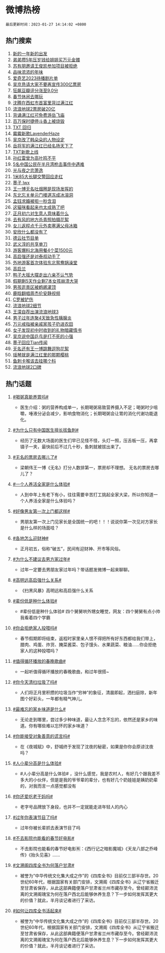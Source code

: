 # 微博热榜

`最后更新时间：2023-01-27 14:14:02 +0800`

## 热门搜索

1. [新的一年新的出发](https://m.weibo.cn/search?containerid=100103type%3D1%26t%3D10%26q%3D%23%E6%96%B0%E7%9A%84%E4%B8%80%E5%B9%B4%E6%96%B0%E7%9A%84%E5%87%BA%E5%8F%91%23&stream_entry_id=51&isnewpage=1&extparam=seat%3D1%26cate%3D10103%26dgr%3D0%26filter_type%3Drealtimehot%26pos%3D0%26c_type%3D51%26display_time%3D1674800040%26pre_seqid%3D1674800040433043859241&luicode=10000011&lfid=106003type%253D25%2526t%253D3%2526disable_hot%253D1%2526filter_type%253Drealtimehot)
1. [弟弟攒5年压岁钱给姐姐买万元金镯](https://m.weibo.cn/search?containerid=100103type%3D1%26t%3D10%26q%3D%23%E5%BC%9F%E5%BC%9F%E6%94%925%E5%B9%B4%E5%8E%8B%E5%B2%81%E9%92%B1%E7%BB%99%E5%A7%90%E5%A7%90%E4%B9%B0%E4%B8%87%E5%85%83%E9%87%91%E9%95%AF%23&stream_entry_id=31&isnewpage=1&extparam=seat%3D1%26realpos%3D1%26band_rank%3D1%26lcate%3D5001%26pos%3D0%26c_type%3D31%26filter_type%3Drealtimehot%26flag%3D1%26q%3D%2523%25E5%25BC%259F%25E5%25BC%259F%25E6%2594%25925%25E5%25B9%25B4%25E5%258E%258B%25E5%25B2%2581%25E9%2592%25B1%25E7%25BB%2599%25E5%25A7%2590%25E5%25A7%2590%25E4%25B9%25B0%25E4%25B8%2587%25E5%2585%2583%25E9%2587%2591%25E9%2595%25AF%2523%26stream_entry_id%3D31%26dgr%3D0%26cate%3D5001%26display_time%3D1674800040%26pre_seqid%3D1674800040433043859241&luicode=10000011&lfid=106003type%253D25%2526t%253D3%2526disable_hot%253D1%2526filter_type%253Drealtimehot)
1. [苏有朋邀请王俊凯参加项目被拒绝](https://m.weibo.cn/search?containerid=100103type%3D1%26t%3D10%26q%3D%23%E8%8B%8F%E6%9C%89%E6%9C%8B%E9%82%80%E8%AF%B7%E7%8E%8B%E4%BF%8A%E5%87%AF%E5%8F%82%E5%8A%A0%E9%A1%B9%E7%9B%AE%E8%A2%AB%E6%8B%92%E7%BB%9D%23&stream_entry_id=31&isnewpage=1&extparam=seat%3D1%26realpos%3D2%26band_rank%3D2%26lcate%3D5001%26pos%3D1%26c_type%3D31%26filter_type%3Drealtimehot%26flag%3D0%26q%3D%2523%25E8%258B%258F%25E6%259C%2589%25E6%259C%258B%25E9%2582%2580%25E8%25AF%25B7%25E7%258E%258B%25E4%25BF%258A%25E5%2587%25AF%25E5%258F%2582%25E5%258A%25A0%25E9%25A1%25B9%25E7%259B%25AE%25E8%25A2%25AB%25E6%258B%2592%25E7%25BB%259D%2523%26stream_entry_id%3D31%26dgr%3D0%26cate%3D5001%26display_time%3D1674800040%26pre_seqid%3D1674800040433043859241&luicode=10000011&lfid=106003type%253D25%2526t%253D3%2526disable_hot%253D1%2526filter_type%253Drealtimehot)
1. [品味浓浓的年味](https://m.weibo.cn/search?containerid=100103type%3D1%26t%3D10%26q%3D%23%E5%93%81%E5%91%B3%E6%B5%93%E6%B5%93%E7%9A%84%E5%B9%B4%E5%91%B3%23&stream_entry_id=31&isnewpage=1&extparam=seat%3D1%26realpos%3D3%26band_rank%3D3%26lcate%3D5001%26pos%3D2%26c_type%3D31%26filter_type%3Drealtimehot%26flag%3D0%26q%3D%2523%25E5%2593%2581%25E5%2591%25B3%25E6%25B5%2593%25E6%25B5%2593%25E7%259A%2584%25E5%25B9%25B4%25E5%2591%25B3%2523%26stream_entry_id%3D31%26dgr%3D0%26cate%3D5001%26display_time%3D1674800040%26pre_seqid%3D1674800040433043859241&luicode=10000011&lfid=106003type%253D25%2526t%253D3%2526disable_hot%253D1%2526filter_type%253Drealtimehot)
1. [爱奇艺2023待播剧片单](https://m.weibo.cn/search?containerid=100103type%3D1%26t%3D10%26q%3D%23%E7%88%B1%E5%A5%87%E8%89%BA2023%E5%BE%85%E6%92%AD%E5%89%A7%E7%89%87%E5%8D%95%23&stream_entry_id=31&isnewpage=1&extparam=seat%3D1%26realpos%3D4%26band_rank%3D4%26lcate%3D5001%26pos%3D3%26c_type%3D31%26filter_type%3Drealtimehot%26flag%3D1%26q%3D%2523%25E7%2588%25B1%25E5%25A5%2587%25E8%2589%25BA2023%25E5%25BE%2585%25E6%2592%25AD%25E5%2589%25A7%25E7%2589%2587%25E5%258D%2595%2523%26stream_entry_id%3D31%26dgr%3D0%26cate%3D5001%26display_time%3D1674800040%26pre_seqid%3D1674800040433043859241&luicode=10000011&lfid=106003type%253D25%2526t%253D3%2526disable_hot%253D1%2526filter_type%253Drealtimehot)
1. [吴京恳请大家不要再宣传300亿票房](https://m.weibo.cn/search?containerid=100103type%3D1%26t%3D10%26q%3D%23%E5%90%B4%E4%BA%AC%E6%81%B3%E8%AF%B7%E5%A4%A7%E5%AE%B6%E4%B8%8D%E8%A6%81%E5%86%8D%E5%AE%A3%E4%BC%A0300%E4%BA%BF%E7%A5%A8%E6%88%BF%23&stream_entry_id=31&isnewpage=1&extparam=seat%3D1%26realpos%3D5%26band_rank%3D5%26lcate%3D5001%26pos%3D4%26c_type%3D31%26filter_type%3Drealtimehot%26flag%3D16%26q%3D%2523%25E5%2590%25B4%25E4%25BA%25AC%25E6%2581%25B3%25E8%25AF%25B7%25E5%25A4%25A7%25E5%25AE%25B6%25E4%25B8%258D%25E8%25A6%2581%25E5%2586%258D%25E5%25AE%25A3%25E4%25BC%25A0300%25E4%25BA%25BF%25E7%25A5%25A8%25E6%2588%25BF%2523%26stream_entry_id%3D31%26dgr%3D0%26cate%3D5001%26display_time%3D1674800040%26pre_seqid%3D1674800040433043859241&luicode=10000011&lfid=106003type%253D25%2526t%253D3%2526disable_hot%253D1%2526filter_type%253Drealtimehot)
1. [狂飙豆瓣评分涨至9.0分](https://m.weibo.cn/search?containerid=100103type%3D1%26t%3D10%26q%3D%23%E7%8B%82%E9%A3%99%E8%B1%86%E7%93%A3%E8%AF%84%E5%88%86%E6%B6%A8%E8%87%B39.0%E5%88%86%23&stream_entry_id=31&isnewpage=1&extparam=seat%3D1%26realpos%3D6%26band_rank%3D6%26lcate%3D5001%26pos%3D5%26c_type%3D31%26filter_type%3Drealtimehot%26flag%3D1%26q%3D%2523%25E7%258B%2582%25E9%25A3%2599%25E8%25B1%2586%25E7%2593%25A3%25E8%25AF%2584%25E5%2588%2586%25E6%25B6%25A8%25E8%2587%25B39.0%25E5%2588%2586%2523%26stream_entry_id%3D31%26dgr%3D0%26cate%3D5001%26display_time%3D1674800040%26pre_seqid%3D1674800040433043859241&luicode=10000011&lfid=106003type%253D25%2526t%253D3%2526disable_hot%253D1%2526filter_type%253Drealtimehot)
1. [春节休闲去哪玩](https://m.weibo.cn/search?containerid=100103type%3D1%26t%3D10%26q%3D%23%E6%98%A5%E8%8A%82%E4%BC%91%E9%97%B2%E5%8E%BB%E5%93%AA%E7%8E%A9%23&stream_entry_id=31&isnewpage=1&extparam=seat%3D1%26band_rank%3D7%26lcate%3D5001%26pos%3D6%26c_type%3D31%26filter_type%3Drealtimehot%26q%3D%2523%25E6%2598%25A5%25E8%258A%2582%25E4%25BC%2591%25E9%2597%25B2%25E5%258E%25BB%25E5%2593%25AA%25E7%258E%25A9%2523%26stream_entry_id%3D31%26dgr%3D0%26cate%3D5001%26adid%3D179111%26display_time%3D1674800040%26pre_seqid%3D1674800040433043859241&luicode=10000011&lfid=106003type%253D25%2526t%253D3%2526disable_hot%253D1%2526filter_type%253Drealtimehot)
1. [沈腾在西虹市首富里背过满江红](https://m.weibo.cn/search?containerid=100103type%3D1%26t%3D10%26q%3D%23%E6%B2%88%E8%85%BE%E5%9C%A8%E8%A5%BF%E8%99%B9%E5%B8%82%E9%A6%96%E5%AF%8C%E9%87%8C%E8%83%8C%E8%BF%87%E6%BB%A1%E6%B1%9F%E7%BA%A2%23&stream_entry_id=31&isnewpage=1&extparam=seat%3D1%26realpos%3D7%26band_rank%3D7%26lcate%3D5001%26pos%3D7%26c_type%3D31%26filter_type%3Drealtimehot%26flag%3D2%26q%3D%2523%25E6%25B2%2588%25E8%2585%25BE%25E5%259C%25A8%25E8%25A5%25BF%25E8%2599%25B9%25E5%25B8%2582%25E9%25A6%2596%25E5%25AF%258C%25E9%2587%258C%25E8%2583%258C%25E8%25BF%2587%25E6%25BB%25A1%25E6%25B1%259F%25E7%25BA%25A2%2523%26stream_entry_id%3D31%26dgr%3D0%26cate%3D5001%26display_time%3D1674800040%26pre_seqid%3D1674800040433043859241&luicode=10000011&lfid=106003type%253D25%2526t%253D3%2526disable_hot%253D1%2526filter_type%253Drealtimehot)
1. [流浪地球2票房破20亿](https://m.weibo.cn/search?containerid=100103type%3D1%26t%3D10%26q%3D%23%E6%B5%81%E6%B5%AA%E5%9C%B0%E7%90%832%E7%A5%A8%E6%88%BF%E7%A0%B420%E4%BA%BF%23&stream_entry_id=31&isnewpage=1&extparam=seat%3D1%26realpos%3D8%26band_rank%3D8%26lcate%3D5001%26pos%3D8%26c_type%3D31%26filter_type%3Drealtimehot%26flag%3D1%26q%3D%2523%25E6%25B5%2581%25E6%25B5%25AA%25E5%259C%25B0%25E7%2590%25832%25E7%25A5%25A8%25E6%2588%25BF%25E7%25A0%25B420%25E4%25BA%25BF%2523%26stream_entry_id%3D31%26dgr%3D0%26cate%3D5001%26display_time%3D1674800040%26pre_seqid%3D1674800040433043859241&luicode=10000011&lfid=106003type%253D25%2526t%253D3%2526disable_hot%253D1%2526filter_type%253Drealtimehot)
1. [背诵满江红可免费游岳飞庙](https://m.weibo.cn/search?containerid=100103type%3D1%26t%3D10%26q%3D%23%E8%83%8C%E8%AF%B5%E6%BB%A1%E6%B1%9F%E7%BA%A2%E5%8F%AF%E5%85%8D%E8%B4%B9%E6%B8%B8%E5%B2%B3%E9%A3%9E%E5%BA%99%23&stream_entry_id=31&isnewpage=1&extparam=seat%3D1%26realpos%3D9%26band_rank%3D9%26lcate%3D5001%26pos%3D9%26c_type%3D31%26filter_type%3Drealtimehot%26flag%3D1%26q%3D%2523%25E8%2583%258C%25E8%25AF%25B5%25E6%25BB%25A1%25E6%25B1%259F%25E7%25BA%25A2%25E5%258F%25AF%25E5%2585%258D%25E8%25B4%25B9%25E6%25B8%25B8%25E5%25B2%25B3%25E9%25A3%259E%25E5%25BA%2599%2523%26stream_entry_id%3D31%26dgr%3D0%26cate%3D5001%26display_time%3D1674800040%26pre_seqid%3D1674800040433043859241&luicode=10000011&lfid=106003type%253D25%2526t%253D3%2526disable_hot%253D1%2526filter_type%253Drealtimehot)
1. [百万保时捷停斗香上被烧毁](https://m.weibo.cn/search?containerid=100103type%3D1%26t%3D10%26q%3D%23%E7%99%BE%E4%B8%87%E4%BF%9D%E6%97%B6%E6%8D%B7%E5%81%9C%E6%96%97%E9%A6%99%E4%B8%8A%E8%A2%AB%E7%83%A7%E6%AF%81%23&stream_entry_id=31&isnewpage=1&extparam=seat%3D1%26realpos%3D10%26band_rank%3D10%26lcate%3D5001%26pos%3D10%26c_type%3D31%26filter_type%3Drealtimehot%26flag%3D0%26q%3D%2523%25E7%2599%25BE%25E4%25B8%2587%25E4%25BF%259D%25E6%2597%25B6%25E6%258D%25B7%25E5%2581%259C%25E6%2596%2597%25E9%25A6%2599%25E4%25B8%258A%25E8%25A2%25AB%25E7%2583%25A7%25E6%25AF%2581%2523%26stream_entry_id%3D31%26dgr%3D0%26cate%3D5001%26display_time%3D1674800040%26pre_seqid%3D1674800040433043859241&luicode=10000011&lfid=106003type%253D25%2526t%253D3%2526disable_hot%253D1%2526filter_type%253Drealtimehot)
1. [TXT 回归](https://m.weibo.cn/search?containerid=100103type%3D1%26t%3D10%26q%3DTXT+%E5%9B%9E%E5%BD%92&stream_entry_id=31&isnewpage=1&extparam=seat%3D1%26realpos%3D11%26band_rank%3D11%26lcate%3D5001%26pos%3D11%26c_type%3D31%26filter_type%3Drealtimehot%26flag%3D0%26q%3DTXT%2520%25E5%259B%259E%25E5%25BD%2592%26stream_entry_id%3D31%26dgr%3D0%26cate%3D5001%26display_time%3D1674800040%26pre_seqid%3D1674800040433043859241&luicode=10000011&lfid=106003type%253D25%2526t%253D3%2526disable_hot%253D1%2526filter_type%253Drealtimehot)
1. [霉霉新歌LavenderHaze](https://m.weibo.cn/search?containerid=100103type%3D1%26t%3D10%26q%3D%23%E9%9C%89%E9%9C%89%E6%96%B0%E6%AD%8CLavenderHaze%23&stream_entry_id=31&isnewpage=1&extparam=seat%3D1%26realpos%3D12%26band_rank%3D12%26lcate%3D5001%26pos%3D12%26c_type%3D31%26filter_type%3Drealtimehot%26flag%3D1%26q%3D%2523%25E9%259C%2589%25E9%259C%2589%25E6%2596%25B0%25E6%25AD%258CLavenderHaze%2523%26stream_entry_id%3D31%26dgr%3D0%26cate%3D5001%26display_time%3D1674800040%26pre_seqid%3D1674800040433043859241&luicode=10000011&lfid=106003type%253D25%2526t%253D3%2526disable_hot%253D1%2526filter_type%253Drealtimehot)
1. [吴京改了韩朵朵的人物设定](https://m.weibo.cn/search?containerid=100103type%3D1%26t%3D10%26q%3D%23%E5%90%B4%E4%BA%AC%E6%94%B9%E4%BA%86%E9%9F%A9%E6%9C%B5%E6%9C%B5%E7%9A%84%E4%BA%BA%E7%89%A9%E8%AE%BE%E5%AE%9A%23&stream_entry_id=31&isnewpage=1&extparam=seat%3D1%26realpos%3D13%26band_rank%3D13%26lcate%3D5001%26pos%3D13%26c_type%3D31%26filter_type%3Drealtimehot%26flag%3D0%26q%3D%2523%25E5%2590%25B4%25E4%25BA%25AC%25E6%2594%25B9%25E4%25BA%2586%25E9%259F%25A9%25E6%259C%25B5%25E6%259C%25B5%25E7%259A%2584%25E4%25BA%25BA%25E7%2589%25A9%25E8%25AE%25BE%25E5%25AE%259A%2523%26stream_entry_id%3D31%26dgr%3D0%26cate%3D5001%26display_time%3D1674800040%26pre_seqid%3D1674800040433043859241&luicode=10000011&lfid=106003type%253D25%2526t%253D3%2526disable_hot%253D1%2526filter_type%253Drealtimehot)
1. [岳将军的满江红已经名扬天下了](https://m.weibo.cn/search?containerid=100103type%3D1%26t%3D10%26q%3D%23%E5%B2%B3%E5%B0%86%E5%86%9B%E7%9A%84%E6%BB%A1%E6%B1%9F%E7%BA%A2%E5%B7%B2%E7%BB%8F%E5%90%8D%E6%89%AC%E5%A4%A9%E4%B8%8B%E4%BA%86%23&stream_entry_id=31&isnewpage=1&extparam=seat%3D1%26realpos%3D14%26band_rank%3D14%26lcate%3D5001%26pos%3D14%26c_type%3D31%26filter_type%3Drealtimehot%26flag%3D0%26q%3D%2523%25E5%25B2%25B3%25E5%25B0%2586%25E5%2586%259B%25E7%259A%2584%25E6%25BB%25A1%25E6%25B1%259F%25E7%25BA%25A2%25E5%25B7%25B2%25E7%25BB%258F%25E5%2590%258D%25E6%2589%25AC%25E5%25A4%25A9%25E4%25B8%258B%25E4%25BA%2586%2523%26stream_entry_id%3D31%26dgr%3D0%26cate%3D5001%26display_time%3D1674800040%26pre_seqid%3D1674800040433043859241&luicode=10000011&lfid=106003type%253D25%2526t%253D3%2526disable_hot%253D1%2526filter_type%253Drealtimehot)
1. [TXT新歌上线](https://m.weibo.cn/search?containerid=100103type%3D1%26t%3D10%26q%3D%23TXT%E6%96%B0%E6%AD%8C%E4%B8%8A%E7%BA%BF%23&stream_entry_id=31&isnewpage=1&extparam=seat%3D1%26realpos%3D15%26band_rank%3D15%26lcate%3D5001%26pos%3D15%26c_type%3D31%26filter_type%3Drealtimehot%26flag%3D1%26q%3D%2523TXT%25E6%2596%25B0%25E6%25AD%258C%25E4%25B8%258A%25E7%25BA%25BF%2523%26stream_entry_id%3D31%26dgr%3D0%26cate%3D5001%26display_time%3D1674800040%26pre_seqid%3D1674800040433043859241&luicode=10000011&lfid=106003type%253D25%2526t%253D3%2526disable_hot%253D1%2526filter_type%253Drealtimehot)
1. [孙红雷曾为高叶鸣不平](https://m.weibo.cn/search?containerid=100103type%3D1%26t%3D10%26q%3D%23%E5%AD%99%E7%BA%A2%E9%9B%B7%E6%9B%BE%E4%B8%BA%E9%AB%98%E5%8F%B6%E9%B8%A3%E4%B8%8D%E5%B9%B3%23&stream_entry_id=31&isnewpage=1&extparam=seat%3D1%26realpos%3D16%26band_rank%3D16%26lcate%3D5001%26pos%3D16%26c_type%3D31%26filter_type%3Drealtimehot%26flag%3D0%26q%3D%2523%25E5%25AD%2599%25E7%25BA%25A2%25E9%259B%25B7%25E6%259B%25BE%25E4%25B8%25BA%25E9%25AB%2598%25E5%258F%25B6%25E9%25B8%25A3%25E4%25B8%258D%25E5%25B9%25B3%2523%26stream_entry_id%3D31%26dgr%3D0%26cate%3D5001%26display_time%3D1674800040%26pre_seqid%3D1674800040433043859241&luicode=10000011&lfid=106003type%253D25%2526t%253D3%2526disable_hot%253D1%2526filter_type%253Drealtimehot)
1. [5名中国公民在半月湾枪击事件中遇难](https://m.weibo.cn/search?containerid=100103type%3D1%26t%3D10%26q%3D%235%E5%90%8D%E4%B8%AD%E5%9B%BD%E5%85%AC%E6%B0%91%E5%9C%A8%E5%8D%8A%E6%9C%88%E6%B9%BE%E6%9E%AA%E5%87%BB%E4%BA%8B%E4%BB%B6%E4%B8%AD%E9%81%87%E9%9A%BE%23&stream_entry_id=31&isnewpage=1&extparam=seat%3D1%26realpos%3D17%26band_rank%3D17%26lcate%3D5001%26pos%3D17%26c_type%3D31%26filter_type%3Drealtimehot%26flag%3D0%26q%3D%25235%25E5%2590%258D%25E4%25B8%25AD%25E5%259B%25BD%25E5%2585%25AC%25E6%25B0%2591%25E5%259C%25A8%25E5%258D%258A%25E6%259C%2588%25E6%25B9%25BE%25E6%259E%25AA%25E5%2587%25BB%25E4%25BA%258B%25E4%25BB%25B6%25E4%25B8%25AD%25E9%2581%2587%25E9%259A%25BE%2523%26stream_entry_id%3D31%26dgr%3D0%26cate%3D5001%26display_time%3D1674800040%26pre_seqid%3D1674800040433043859241&luicode=10000011&lfid=106003type%253D25%2526t%253D3%2526disable_hot%253D1%2526filter_type%253Drealtimehot)
1. [光与夜之恋萧逸](https://m.weibo.cn/search?containerid=100103type%3D1%26t%3D10%26q%3D%23%E5%85%89%E4%B8%8E%E5%A4%9C%E4%B9%8B%E6%81%8B%E8%90%A7%E9%80%B8%23&stream_entry_id=31&isnewpage=1&extparam=seat%3D1%26realpos%3D18%26band_rank%3D18%26lcate%3D5001%26pos%3D18%26c_type%3D31%26filter_type%3Drealtimehot%26flag%3D0%26q%3D%2523%25E5%2585%2589%25E4%25B8%258E%25E5%25A4%259C%25E4%25B9%258B%25E6%2581%258B%25E8%2590%25A7%25E9%2580%25B8%2523%26stream_entry_id%3D31%26dgr%3D0%26cate%3D5001%26display_time%3D1674800040%26pre_seqid%3D1674800040433043859241&luicode=10000011&lfid=106003type%253D25%2526t%253D3%2526disable_hot%253D1%2526filter_type%253Drealtimehot)
1. [1米85大长腿交警回应走红](https://m.weibo.cn/search?containerid=100103type%3D1%26t%3D10%26q%3D%231%E7%B1%B385%E5%A4%A7%E9%95%BF%E8%85%BF%E4%BA%A4%E8%AD%A6%E5%9B%9E%E5%BA%94%E8%B5%B0%E7%BA%A2%23&stream_entry_id=31&isnewpage=1&extparam=seat%3D1%26realpos%3D19%26band_rank%3D19%26lcate%3D5001%26pos%3D19%26c_type%3D31%26filter_type%3Drealtimehot%26flag%3D2%26q%3D%25231%25E7%25B1%25B385%25E5%25A4%25A7%25E9%2595%25BF%25E8%2585%25BF%25E4%25BA%25A4%25E8%25AD%25A6%25E5%259B%259E%25E5%25BA%2594%25E8%25B5%25B0%25E7%25BA%25A2%2523%26stream_entry_id%3D31%26dgr%3D0%26cate%3D5001%26display_time%3D1674800040%26pre_seqid%3D1674800040433043859241&luicode=10000011&lfid=106003type%253D25%2526t%253D3%2526disable_hot%253D1%2526filter_type%253Drealtimehot)
1. [墨子 lwx](https://m.weibo.cn/search?containerid=100103type%3D1%26t%3D10%26q%3D%E5%A2%A8%E5%AD%90+lwx&stream_entry_id=31&isnewpage=1&extparam=seat%3D1%26realpos%3D20%26band_rank%3D20%26lcate%3D5001%26pos%3D20%26c_type%3D31%26filter_type%3Drealtimehot%26flag%3D0%26q%3D%25E5%25A2%25A8%25E5%25AD%2590%2520lwx%26stream_entry_id%3D31%26dgr%3D0%26cate%3D5001%26display_time%3D1674800040%26pre_seqid%3D1674800040433043859241&luicode=10000011&lfid=106003type%253D25%2526t%253D3%2526disable_hot%253D1%2526filter_type%253Drealtimehot)
1. [王一博无名吐烟圈是现场发挥的](https://m.weibo.cn/search?containerid=100103type%3D1%26t%3D10%26q%3D%23%E7%8E%8B%E4%B8%80%E5%8D%9A%E6%97%A0%E5%90%8D%E5%90%90%E7%83%9F%E5%9C%88%E6%98%AF%E7%8E%B0%E5%9C%BA%E5%8F%91%E6%8C%A5%E7%9A%84%23&stream_entry_id=31&isnewpage=1&extparam=seat%3D1%26realpos%3D21%26band_rank%3D21%26lcate%3D5001%26pos%3D21%26c_type%3D31%26filter_type%3Drealtimehot%26flag%3D0%26q%3D%2523%25E7%258E%258B%25E4%25B8%2580%25E5%258D%259A%25E6%2597%25A0%25E5%2590%258D%25E5%2590%2590%25E7%2583%259F%25E5%259C%2588%25E6%2598%25AF%25E7%258E%25B0%25E5%259C%25BA%25E5%258F%2591%25E6%258C%25A5%25E7%259A%2584%2523%26stream_entry_id%3D31%26dgr%3D0%26cate%3D5001%26display_time%3D1674800040%26pre_seqid%3D1674800040433043859241&luicode=10000011&lfid=106003type%253D25%2526t%253D3%2526disable_hot%253D1%2526filter_type%253Drealtimehot)
1. [东北忘关单元门楼道冻成冰溶洞](https://m.weibo.cn/search?containerid=100103type%3D1%26t%3D10%26q%3D%23%E4%B8%9C%E5%8C%97%E5%BF%98%E5%85%B3%E5%8D%95%E5%85%83%E9%97%A8%E6%A5%BC%E9%81%93%E5%86%BB%E6%88%90%E5%86%B0%E6%BA%B6%E6%B4%9E%23&stream_entry_id=31&isnewpage=1&extparam=seat%3D1%26realpos%3D22%26band_rank%3D22%26lcate%3D5001%26pos%3D22%26c_type%3D31%26filter_type%3Drealtimehot%26flag%3D0%26q%3D%2523%25E4%25B8%259C%25E5%258C%2597%25E5%25BF%2598%25E5%2585%25B3%25E5%258D%2595%25E5%2585%2583%25E9%2597%25A8%25E6%25A5%25BC%25E9%2581%2593%25E5%2586%25BB%25E6%2588%2590%25E5%2586%25B0%25E6%25BA%25B6%25E6%25B4%259E%2523%26stream_entry_id%3D31%26dgr%3D0%26cate%3D5001%26display_time%3D1674800040%26pre_seqid%3D1674800040433043859241&luicode=10000011&lfid=106003type%253D25%2526t%253D3%2526disable_hot%253D1%2526filter_type%253Drealtimehot)
1. [孟钰求婚被拒一秒含泪](https://m.weibo.cn/search?containerid=100103type%3D1%26t%3D10%26q%3D%23%E5%AD%9F%E9%92%B0%E6%B1%82%E5%A9%9A%E8%A2%AB%E6%8B%92%E4%B8%80%E7%A7%92%E5%90%AB%E6%B3%AA%23&stream_entry_id=31&isnewpage=1&extparam=seat%3D1%26realpos%3D23%26band_rank%3D23%26lcate%3D5001%26pos%3D23%26c_type%3D31%26filter_type%3Drealtimehot%26flag%3D0%26q%3D%2523%25E5%25AD%259F%25E9%2592%25B0%25E6%25B1%2582%25E5%25A9%259A%25E8%25A2%25AB%25E6%258B%2592%25E4%25B8%2580%25E7%25A7%2592%25E5%2590%25AB%25E6%25B3%25AA%2523%26stream_entry_id%3D31%26dgr%3D0%26cate%3D5001%26display_time%3D1674800040%26pre_seqid%3D1674800040433043859241&luicode=10000011&lfid=106003type%253D25%2526t%253D3%2526disable_hot%253D1%2526filter_type%253Drealtimehot)
1. [这猫咪看起来也太成熟了吧](https://m.weibo.cn/search?containerid=100103type%3D1%26t%3D10%26q%3D%23%E8%BF%99%E7%8C%AB%E5%92%AA%E7%9C%8B%E8%B5%B7%E6%9D%A5%E4%B9%9F%E5%A4%AA%E6%88%90%E7%86%9F%E4%BA%86%E5%90%A7%23&stream_entry_id=31&isnewpage=1&extparam=seat%3D1%26realpos%3D24%26band_rank%3D24%26lcate%3D5001%26pos%3D24%26c_type%3D31%26filter_type%3Drealtimehot%26flag%3D1%26q%3D%2523%25E8%25BF%2599%25E7%258C%25AB%25E5%2592%25AA%25E7%259C%258B%25E8%25B5%25B7%25E6%259D%25A5%25E4%25B9%259F%25E5%25A4%25AA%25E6%2588%2590%25E7%2586%259F%25E4%25BA%2586%25E5%2590%25A7%2523%26stream_entry_id%3D31%26dgr%3D0%26cate%3D5001%26display_time%3D1674800040%26pre_seqid%3D1674800040433043859241&luicode=10000011&lfid=106003type%253D25%2526t%253D3%2526disable_hot%253D1%2526filter_type%253Drealtimehot)
1. [正月初六对生意人意味着什么](https://m.weibo.cn/search?containerid=100103type%3D1%26t%3D10%26q%3D%23%E6%AD%A3%E6%9C%88%E5%88%9D%E5%85%AD%E5%AF%B9%E7%94%9F%E6%84%8F%E4%BA%BA%E6%84%8F%E5%91%B3%E7%9D%80%E4%BB%80%E4%B9%88%23&stream_entry_id=31&isnewpage=1&extparam=seat%3D1%26realpos%3D25%26band_rank%3D25%26lcate%3D5001%26pos%3D25%26c_type%3D31%26filter_type%3Drealtimehot%26flag%3D0%26q%3D%2523%25E6%25AD%25A3%25E6%259C%2588%25E5%2588%259D%25E5%2585%25AD%25E5%25AF%25B9%25E7%2594%259F%25E6%2584%258F%25E4%25BA%25BA%25E6%2584%258F%25E5%2591%25B3%25E7%259D%2580%25E4%25BB%2580%25E4%25B9%2588%2523%26stream_entry_id%3D31%26dgr%3D0%26cate%3D5001%26display_time%3D1674800040%26pre_seqid%3D1674800040433043859241&luicode=10000011&lfid=106003type%253D25%2526t%253D3%2526disable_hot%253D1%2526filter_type%253Drealtimehot)
1. [去有风的地方杀青照拍摄花絮](https://m.weibo.cn/search?containerid=100103type%3D1%26t%3D10%26q%3D%23%E5%8E%BB%E6%9C%89%E9%A3%8E%E7%9A%84%E5%9C%B0%E6%96%B9%E6%9D%80%E9%9D%92%E7%85%A7%E6%8B%8D%E6%91%84%E8%8A%B1%E7%B5%AE%23&stream_entry_id=31&isnewpage=1&extparam=seat%3D1%26realpos%3D26%26band_rank%3D26%26lcate%3D5001%26pos%3D26%26c_type%3D31%26filter_type%3Drealtimehot%26flag%3D1%26q%3D%2523%25E5%258E%25BB%25E6%259C%2589%25E9%25A3%258E%25E7%259A%2584%25E5%259C%25B0%25E6%2596%25B9%25E6%259D%2580%25E9%259D%2592%25E7%2585%25A7%25E6%258B%258D%25E6%2591%2584%25E8%258A%25B1%25E7%25B5%25AE%2523%26stream_entry_id%3D31%26dgr%3D0%26cate%3D5001%26display_time%3D1674800040%26pre_seqid%3D1674800040433043859241&luicode=10000011&lfid=106003type%253D25%2526t%253D3%2526disable_hot%253D1%2526filter_type%253Drealtimehot)
1. [女儿返程点千元外卖塞满父母冰箱](https://m.weibo.cn/search?containerid=100103type%3D1%26t%3D10%26q%3D%23%E5%A5%B3%E5%84%BF%E8%BF%94%E7%A8%8B%E7%82%B9%E5%8D%83%E5%85%83%E5%A4%96%E5%8D%96%E5%A1%9E%E6%BB%A1%E7%88%B6%E6%AF%8D%E5%86%B0%E7%AE%B1%23&stream_entry_id=31&isnewpage=1&extparam=seat%3D1%26realpos%3D27%26band_rank%3D27%26lcate%3D5001%26pos%3D27%26c_type%3D31%26filter_type%3Drealtimehot%26flag%3D0%26q%3D%2523%25E5%25A5%25B3%25E5%2584%25BF%25E8%25BF%2594%25E7%25A8%258B%25E7%2582%25B9%25E5%258D%2583%25E5%2585%2583%25E5%25A4%2596%25E5%258D%2596%25E5%25A1%259E%25E6%25BB%25A1%25E7%2588%25B6%25E6%25AF%258D%25E5%2586%25B0%25E7%25AE%25B1%2523%26stream_entry_id%3D31%26dgr%3D0%26cate%3D5001%26display_time%3D1674800040%26pre_seqid%3D1674800040433043859241&luicode=10000011&lfid=106003type%253D25%2526t%253D3%2526disable_hot%253D1%2526filter_type%253Drealtimehot)
1. [安欣什么都没有了](https://m.weibo.cn/search?containerid=100103type%3D1%26t%3D10%26q%3D%23%E5%AE%89%E6%AC%A3%E4%BB%80%E4%B9%88%E9%83%BD%E6%B2%A1%E6%9C%89%E4%BA%86%23&stream_entry_id=31&isnewpage=1&extparam=seat%3D1%26realpos%3D28%26band_rank%3D28%26lcate%3D5001%26pos%3D28%26c_type%3D31%26filter_type%3Drealtimehot%26flag%3D1%26q%3D%2523%25E5%25AE%2589%25E6%25AC%25A3%25E4%25BB%2580%25E4%25B9%2588%25E9%2583%25BD%25E6%25B2%25A1%25E6%259C%2589%25E4%25BA%2586%2523%26stream_entry_id%3D31%26dgr%3D0%26cate%3D5001%26display_time%3D1674800040%26pre_seqid%3D1674800040433043859241&luicode=10000011&lfid=106003type%253D25%2526t%253D3%2526disable_hot%253D1%2526filter_type%253Drealtimehot)
1. [德云社节目单](https://m.weibo.cn/search?containerid=100103type%3D1%26t%3D10%26q%3D%E5%BE%B7%E4%BA%91%E7%A4%BE%E8%8A%82%E7%9B%AE%E5%8D%95&stream_entry_id=31&isnewpage=1&extparam=seat%3D1%26realpos%3D29%26band_rank%3D29%26lcate%3D5001%26pos%3D29%26c_type%3D31%26filter_type%3Drealtimehot%26flag%3D0%26q%3D%25E5%25BE%25B7%25E4%25BA%2591%25E7%25A4%25BE%25E8%258A%2582%25E7%259B%25AE%25E5%258D%2595%26stream_entry_id%3D31%26dgr%3D0%26cate%3D5001%26display_time%3D1674800040%26pre_seqid%3D1674800040433043859241&luicode=10000011&lfid=106003type%253D25%2526t%253D3%2526disable_hot%253D1%2526filter_type%253Drealtimehot)
1. [武义淳的共享单刀](https://m.weibo.cn/search?containerid=100103type%3D1%26t%3D10%26q%3D%E6%AD%A6%E4%B9%89%E6%B7%B3%E7%9A%84%E5%85%B1%E4%BA%AB%E5%8D%95%E5%88%80&stream_entry_id=31&isnewpage=1&extparam=seat%3D1%26realpos%3D30%26band_rank%3D30%26lcate%3D5001%26pos%3D30%26c_type%3D31%26filter_type%3Drealtimehot%26flag%3D1%26q%3D%25E6%25AD%25A6%25E4%25B9%2589%25E6%25B7%25B3%25E7%259A%2584%25E5%2585%25B1%25E4%25BA%25AB%25E5%258D%2595%25E5%2588%2580%26stream_entry_id%3D31%26dgr%3D0%26cate%3D5001%26display_time%3D1674800040%26pre_seqid%3D1674800040433043859241&luicode=10000011&lfid=106003type%253D25%2526t%253D3%2526disable_hot%253D1%2526filter_type%253Drealtimehot)
1. [游客爆料北海用餐4个菜1500元](https://m.weibo.cn/search?containerid=100103type%3D1%26t%3D10%26q%3D%23%E6%B8%B8%E5%AE%A2%E7%88%86%E6%96%99%E5%8C%97%E6%B5%B7%E7%94%A8%E9%A4%904%E4%B8%AA%E8%8F%9C1500%E5%85%83%23&stream_entry_id=31&isnewpage=1&extparam=seat%3D1%26realpos%3D31%26band_rank%3D31%26lcate%3D5001%26pos%3D31%26c_type%3D31%26filter_type%3Drealtimehot%26flag%3D0%26q%3D%2523%25E6%25B8%25B8%25E5%25AE%25A2%25E7%2588%2586%25E6%2596%2599%25E5%258C%2597%25E6%25B5%25B7%25E7%2594%25A8%25E9%25A4%25904%25E4%25B8%25AA%25E8%258F%259C1500%25E5%2585%2583%2523%26stream_entry_id%3D31%26dgr%3D0%26cate%3D5001%26display_time%3D1674800040%26pre_seqid%3D1674800040433043859241&luicode=10000011&lfid=106003type%253D25%2526t%253D3%2526disable_hot%253D1%2526filter_type%253Drealtimehot)
1. [高启强还是对泰叔动手了](https://m.weibo.cn/search?containerid=100103type%3D1%26t%3D10%26q%3D%23%E9%AB%98%E5%90%AF%E5%BC%BA%E8%BF%98%E6%98%AF%E5%AF%B9%E6%B3%B0%E5%8F%94%E5%8A%A8%E6%89%8B%E4%BA%86%23&stream_entry_id=31&isnewpage=1&extparam=seat%3D1%26realpos%3D32%26band_rank%3D32%26lcate%3D5001%26pos%3D32%26c_type%3D31%26filter_type%3Drealtimehot%26flag%3D1%26q%3D%2523%25E9%25AB%2598%25E5%2590%25AF%25E5%25BC%25BA%25E8%25BF%2598%25E6%2598%25AF%25E5%25AF%25B9%25E6%25B3%25B0%25E5%258F%2594%25E5%258A%25A8%25E6%2589%258B%25E4%25BA%2586%2523%26stream_entry_id%3D31%26dgr%3D0%26cate%3D5001%26display_time%3D1674800040%26pre_seqid%3D1674800040433043859241&luicode=10000011&lfid=106003type%253D25%2526t%253D3%2526disable_hot%253D1%2526filter_type%253Drealtimehot)
1. [外地游客首次体验东北鸳鸯锅澡堂](https://m.weibo.cn/search?containerid=100103type%3D1%26t%3D10%26q%3D%23%E5%A4%96%E5%9C%B0%E6%B8%B8%E5%AE%A2%E9%A6%96%E6%AC%A1%E4%BD%93%E9%AA%8C%E4%B8%9C%E5%8C%97%E9%B8%B3%E9%B8%AF%E9%94%85%E6%BE%A1%E5%A0%82%23&stream_entry_id=31&isnewpage=1&extparam=seat%3D1%26realpos%3D33%26band_rank%3D33%26lcate%3D5001%26pos%3D33%26c_type%3D31%26filter_type%3Drealtimehot%26flag%3D1%26q%3D%2523%25E5%25A4%2596%25E5%259C%25B0%25E6%25B8%25B8%25E5%25AE%25A2%25E9%25A6%2596%25E6%25AC%25A1%25E4%25BD%2593%25E9%25AA%258C%25E4%25B8%259C%25E5%258C%2597%25E9%25B8%25B3%25E9%25B8%25AF%25E9%2594%2585%25E6%25BE%25A1%25E5%25A0%2582%2523%26stream_entry_id%3D31%26dgr%3D0%26cate%3D5001%26display_time%3D1674800040%26pre_seqid%3D1674800040433043859241&luicode=10000011&lfid=106003type%253D25%2526t%253D3%2526disable_hot%253D1%2526filter_type%253Drealtimehot)
1. [高启兰](https://m.weibo.cn/search?containerid=100103type%3D1%26t%3D10%26q%3D%E9%AB%98%E5%90%AF%E5%85%B0&stream_entry_id=31&isnewpage=1&extparam=seat%3D1%26realpos%3D34%26band_rank%3D34%26lcate%3D5001%26pos%3D34%26c_type%3D31%26filter_type%3Drealtimehot%26flag%3D0%26q%3D%25E9%25AB%2598%25E5%2590%25AF%25E5%2585%25B0%26stream_entry_id%3D31%26dgr%3D0%26cate%3D5001%26display_time%3D1674800040%26pre_seqid%3D1674800040433043859241&luicode=10000011&lfid=106003type%253D25%2526t%253D3%2526disable_hot%253D1%2526filter_type%253Drealtimehot)
1. [鸭子大摇大摆走出六亲不认气势](https://m.weibo.cn/search?containerid=100103type%3D1%26t%3D10%26q%3D%23%E9%B8%AD%E5%AD%90%E5%A4%A7%E6%91%87%E5%A4%A7%E6%91%86%E8%B5%B0%E5%87%BA%E5%85%AD%E4%BA%B2%E4%B8%8D%E8%AE%A4%E6%B0%94%E5%8A%BF%23&stream_entry_id=31&isnewpage=1&extparam=seat%3D1%26realpos%3D35%26band_rank%3D35%26lcate%3D5001%26pos%3D35%26c_type%3D31%26filter_type%3Drealtimehot%26flag%3D0%26q%3D%2523%25E9%25B8%25AD%25E5%25AD%2590%25E5%25A4%25A7%25E6%2591%2587%25E5%25A4%25A7%25E6%2591%2586%25E8%25B5%25B0%25E5%2587%25BA%25E5%2585%25AD%25E4%25BA%25B2%25E4%25B8%258D%25E8%25AE%25A4%25E6%25B0%2594%25E5%258A%25BF%2523%26stream_entry_id%3D31%26dgr%3D0%26cate%3D5001%26display_time%3D1674800040%26pre_seqid%3D1674800040433043859241&luicode=10000011&lfid=106003type%253D25%2526t%253D3%2526disable_hot%253D1%2526filter_type%253Drealtimehot)
1. [假期剩5天作业剩7本女孩崩溃大哭](https://m.weibo.cn/search?containerid=100103type%3D1%26t%3D10%26q%3D%23%E5%81%87%E6%9C%9F%E5%89%A95%E5%A4%A9%E4%BD%9C%E4%B8%9A%E5%89%A97%E6%9C%AC%E5%A5%B3%E5%AD%A9%E5%B4%A9%E6%BA%83%E5%A4%A7%E5%93%AD%23&stream_entry_id=31&isnewpage=1&extparam=seat%3D1%26realpos%3D36%26band_rank%3D36%26lcate%3D5001%26pos%3D36%26c_type%3D31%26filter_type%3Drealtimehot%26flag%3D0%26q%3D%2523%25E5%2581%2587%25E6%259C%259F%25E5%2589%25A95%25E5%25A4%25A9%25E4%25BD%259C%25E4%25B8%259A%25E5%2589%25A97%25E6%259C%25AC%25E5%25A5%25B3%25E5%25AD%25A9%25E5%25B4%25A9%25E6%25BA%2583%25E5%25A4%25A7%25E5%2593%25AD%2523%26stream_entry_id%3D31%26dgr%3D0%26cate%3D5001%26display_time%3D1674800040%26pre_seqid%3D1674800040433043859241&luicode=10000011&lfid=106003type%253D25%2526t%253D3%2526disable_hot%253D1%2526filter_type%253Drealtimehot)
1. [男孩逛景区被鹈鹕灌顶](https://m.weibo.cn/search?containerid=100103type%3D1%26t%3D10%26q%3D%23%E7%94%B7%E5%AD%A9%E9%80%9B%E6%99%AF%E5%8C%BA%E8%A2%AB%E9%B9%88%E9%B9%95%E7%81%8C%E9%A1%B6%23&stream_entry_id=31&isnewpage=1&extparam=seat%3D1%26realpos%3D37%26band_rank%3D37%26lcate%3D5001%26pos%3D37%26c_type%3D31%26filter_type%3Drealtimehot%26flag%3D1%26q%3D%2523%25E7%2594%25B7%25E5%25AD%25A9%25E9%2580%259B%25E6%2599%25AF%25E5%258C%25BA%25E8%25A2%25AB%25E9%25B9%2588%25E9%25B9%2595%25E7%2581%258C%25E9%25A1%25B6%2523%26stream_entry_id%3D31%26dgr%3D0%26cate%3D5001%26display_time%3D1674800040%26pre_seqid%3D1674800040433043859241&luicode=10000011&lfid=106003type%253D25%2526t%253D3%2526disable_hot%253D1%2526filter_type%253Drealtimehot)
1. [鹿晗翻唱周杰伦安静视频](https://m.weibo.cn/search?containerid=100103type%3D1%26t%3D10%26q%3D%23%E9%B9%BF%E6%99%97%E7%BF%BB%E5%94%B1%E5%91%A8%E6%9D%B0%E4%BC%A6%E5%AE%89%E9%9D%99%E8%A7%86%E9%A2%91%23&stream_entry_id=31&isnewpage=1&extparam=seat%3D1%26realpos%3D38%26band_rank%3D38%26lcate%3D5001%26pos%3D38%26c_type%3D31%26filter_type%3Drealtimehot%26flag%3D0%26q%3D%2523%25E9%25B9%25BF%25E6%2599%2597%25E7%25BF%25BB%25E5%2594%25B1%25E5%2591%25A8%25E6%259D%25B0%25E4%25BC%25A6%25E5%25AE%2589%25E9%259D%2599%25E8%25A7%2586%25E9%25A2%2591%2523%26stream_entry_id%3D31%26dgr%3D0%26cate%3D5001%26display_time%3D1674800040%26pre_seqid%3D1674800040433043859241&luicode=10000011&lfid=106003type%253D25%2526t%253D3%2526disable_hot%253D1%2526filter_type%253Drealtimehot)
1. [C罗被铲伤](https://m.weibo.cn/search?containerid=100103type%3D1%26t%3D10%26q%3D%23C%E7%BD%97%E8%A2%AB%E9%93%B2%E4%BC%A4%23&stream_entry_id=31&isnewpage=1&extparam=seat%3D1%26realpos%3D39%26band_rank%3D39%26lcate%3D5001%26pos%3D39%26c_type%3D31%26filter_type%3Drealtimehot%26flag%3D0%26q%3D%2523C%25E7%25BD%2597%25E8%25A2%25AB%25E9%2593%25B2%25E4%25BC%25A4%2523%26stream_entry_id%3D31%26dgr%3D0%26cate%3D5001%26display_time%3D1674800040%26pre_seqid%3D1674800040433043859241&luicode=10000011&lfid=106003type%253D25%2526t%253D3%2526disable_hot%253D1%2526filter_type%253Drealtimehot)
1. [流浪地球2细节](https://m.weibo.cn/search?containerid=100103type%3D1%26t%3D10%26q%3D%23%E6%B5%81%E6%B5%AA%E5%9C%B0%E7%90%832%E7%BB%86%E8%8A%82%23&stream_entry_id=31&isnewpage=1&extparam=seat%3D1%26realpos%3D40%26band_rank%3D40%26lcate%3D5001%26pos%3D40%26c_type%3D31%26filter_type%3Drealtimehot%26flag%3D1%26q%3D%2523%25E6%25B5%2581%25E6%25B5%25AA%25E5%259C%25B0%25E7%2590%25832%25E7%25BB%2586%25E8%258A%2582%2523%26stream_entry_id%3D31%26dgr%3D0%26cate%3D5001%26display_time%3D1674800040%26pre_seqid%3D1674800040433043859241&luicode=10000011&lfid=106003type%253D25%2526t%253D3%2526disable_hot%253D1%2526filter_type%253Drealtimehot)
1. [王濛自荐出演流浪地球3](https://m.weibo.cn/search?containerid=100103type%3D1%26t%3D10%26q%3D%23%E7%8E%8B%E6%BF%9B%E8%87%AA%E8%8D%90%E5%87%BA%E6%BC%94%E6%B5%81%E6%B5%AA%E5%9C%B0%E7%90%833%23&stream_entry_id=31&isnewpage=1&extparam=seat%3D1%26realpos%3D41%26band_rank%3D41%26lcate%3D5001%26pos%3D41%26c_type%3D31%26filter_type%3Drealtimehot%26flag%3D0%26q%3D%2523%25E7%258E%258B%25E6%25BF%259B%25E8%2587%25AA%25E8%258D%2590%25E5%2587%25BA%25E6%25BC%2594%25E6%25B5%2581%25E6%25B5%25AA%25E5%259C%25B0%25E7%2590%25833%2523%26stream_entry_id%3D31%26dgr%3D0%26cate%3D5001%26display_time%3D1674800040%26pre_seqid%3D1674800040433043859241&luicode=10000011&lfid=106003type%253D25%2526t%253D3%2526disable_hot%253D1%2526filter_type%253Drealtimehot)
1. [男子过年连聚4天致急性胰腺炎](https://m.weibo.cn/search?containerid=100103type%3D1%26t%3D10%26q%3D%23%E7%94%B7%E5%AD%90%E8%BF%87%E5%B9%B4%E8%BF%9E%E8%81%9A4%E5%A4%A9%E8%87%B4%E6%80%A5%E6%80%A7%E8%83%B0%E8%85%BA%E7%82%8E%23&stream_entry_id=31&isnewpage=1&extparam=seat%3D1%26realpos%3D42%26band_rank%3D42%26lcate%3D5001%26pos%3D42%26c_type%3D31%26filter_type%3Drealtimehot%26flag%3D0%26q%3D%2523%25E7%2594%25B7%25E5%25AD%2590%25E8%25BF%2587%25E5%25B9%25B4%25E8%25BF%259E%25E8%2581%259A4%25E5%25A4%25A9%25E8%2587%25B4%25E6%2580%25A5%25E6%2580%25A7%25E8%2583%25B0%25E8%2585%25BA%25E7%2582%258E%2523%26stream_entry_id%3D31%26dgr%3D0%26cate%3D5001%26display_time%3D1674800040%26pre_seqid%3D1674800040433043859241&luicode=10000011&lfid=106003type%253D25%2526t%253D3%2526disable_hot%253D1%2526filter_type%253Drealtimehot)
1. [万元戒指被亲戚家孩子扔进农田](https://m.weibo.cn/search?containerid=100103type%3D1%26t%3D10%26q%3D%23%E4%B8%87%E5%85%83%E6%88%92%E6%8C%87%E8%A2%AB%E4%BA%B2%E6%88%9A%E5%AE%B6%E5%AD%A9%E5%AD%90%E6%89%94%E8%BF%9B%E5%86%9C%E7%94%B0%23&stream_entry_id=31&isnewpage=1&extparam=seat%3D1%26realpos%3D43%26band_rank%3D43%26lcate%3D5001%26pos%3D43%26c_type%3D31%26filter_type%3Drealtimehot%26flag%3D0%26q%3D%2523%25E4%25B8%2587%25E5%2585%2583%25E6%2588%2592%25E6%258C%2587%25E8%25A2%25AB%25E4%25BA%25B2%25E6%2588%259A%25E5%25AE%25B6%25E5%25AD%25A9%25E5%25AD%2590%25E6%2589%2594%25E8%25BF%259B%25E5%2586%259C%25E7%2594%25B0%2523%26stream_entry_id%3D31%26dgr%3D0%26cate%3D5001%26display_time%3D1674800040%26pre_seqid%3D1674800040433043859241&luicode=10000011&lfid=106003type%253D25%2526t%253D3%2526disable_hot%253D1%2526filter_type%253Drealtimehot)
1. [女子发现初中时收到的礼物暗藏情书](https://m.weibo.cn/search?containerid=100103type%3D1%26t%3D10%26q%3D%23%E5%A5%B3%E5%AD%90%E5%8F%91%E7%8E%B0%E5%88%9D%E4%B8%AD%E6%97%B6%E6%94%B6%E5%88%B0%E7%9A%84%E7%A4%BC%E7%89%A9%E6%9A%97%E8%97%8F%E6%83%85%E4%B9%A6%23&stream_entry_id=31&isnewpage=1&extparam=seat%3D1%26realpos%3D44%26band_rank%3D44%26lcate%3D5001%26pos%3D44%26c_type%3D31%26filter_type%3Drealtimehot%26flag%3D0%26q%3D%2523%25E5%25A5%25B3%25E5%25AD%2590%25E5%258F%2591%25E7%258E%25B0%25E5%2588%259D%25E4%25B8%25AD%25E6%2597%25B6%25E6%2594%25B6%25E5%2588%25B0%25E7%259A%2584%25E7%25A4%25BC%25E7%2589%25A9%25E6%259A%2597%25E8%2597%258F%25E6%2583%2585%25E4%25B9%25A6%2523%26stream_entry_id%3D31%26dgr%3D0%26cate%3D5001%26display_time%3D1674800040%26pre_seqid%3D1674800040433043859241&luicode=10000011&lfid=106003type%253D25%2526t%253D3%2526disable_hot%253D1%2526filter_type%253Drealtimehot)
1. [吴京说中国乒乓是打不死的小强](https://m.weibo.cn/search?containerid=100103type%3D1%26t%3D10%26q%3D%23%E5%90%B4%E4%BA%AC%E8%AF%B4%E4%B8%AD%E5%9B%BD%E4%B9%92%E4%B9%93%E6%98%AF%E6%89%93%E4%B8%8D%E6%AD%BB%E7%9A%84%E5%B0%8F%E5%BC%BA%23&stream_entry_id=31&isnewpage=1&extparam=seat%3D1%26realpos%3D45%26band_rank%3D45%26lcate%3D5001%26pos%3D45%26c_type%3D31%26filter_type%3Drealtimehot%26flag%3D0%26q%3D%2523%25E5%2590%25B4%25E4%25BA%25AC%25E8%25AF%25B4%25E4%25B8%25AD%25E5%259B%25BD%25E4%25B9%2592%25E4%25B9%2593%25E6%2598%25AF%25E6%2589%2593%25E4%25B8%258D%25E6%25AD%25BB%25E7%259A%2584%25E5%25B0%258F%25E5%25BC%25BA%2523%26stream_entry_id%3D31%26dgr%3D0%26cate%3D5001%26display_time%3D1674800040%26pre_seqid%3D1674800040433043859241&luicode=10000011&lfid=106003type%253D25%2526t%253D3%2526disable_hot%253D1%2526filter_type%253Drealtimehot)
1. [墨子回应Tian传闻](https://m.weibo.cn/search?containerid=100103type%3D1%26t%3D10%26q%3D%23%E5%A2%A8%E5%AD%90%E5%9B%9E%E5%BA%94Tian%E4%BC%A0%E9%97%BB%23&stream_entry_id=31&isnewpage=1&extparam=seat%3D1%26realpos%3D46%26band_rank%3D46%26lcate%3D5001%26pos%3D46%26c_type%3D31%26filter_type%3Drealtimehot%26flag%3D0%26q%3D%2523%25E5%25A2%25A8%25E5%25AD%2590%25E5%259B%259E%25E5%25BA%2594Tian%25E4%25BC%25A0%25E9%2597%25BB%2523%26stream_entry_id%3D31%26dgr%3D0%26cate%3D5001%26display_time%3D1674800040%26pre_seqid%3D1674800040433043859241&luicode=10000011&lfid=106003type%253D25%2526t%253D3%2526disable_hot%253D1%2526filter_type%253Drealtimehot)
1. [无名还有王一博跳舞逗狗花絮](https://m.weibo.cn/search?containerid=100103type%3D1%26t%3D10%26q%3D%23%E6%97%A0%E5%90%8D%E8%BF%98%E6%9C%89%E7%8E%8B%E4%B8%80%E5%8D%9A%E8%B7%B3%E8%88%9E%E9%80%97%E7%8B%97%E8%8A%B1%E7%B5%AE%23&stream_entry_id=31&isnewpage=1&extparam=seat%3D1%26realpos%3D47%26band_rank%3D47%26lcate%3D5001%26pos%3D47%26c_type%3D31%26filter_type%3Drealtimehot%26flag%3D0%26q%3D%2523%25E6%2597%25A0%25E5%2590%258D%25E8%25BF%2598%25E6%259C%2589%25E7%258E%258B%25E4%25B8%2580%25E5%258D%259A%25E8%25B7%25B3%25E8%2588%259E%25E9%2580%2597%25E7%258B%2597%25E8%258A%25B1%25E7%25B5%25AE%2523%26stream_entry_id%3D31%26dgr%3D0%26cate%3D5001%26display_time%3D1674800040%26pre_seqid%3D1674800040433043859241&luicode=10000011&lfid=106003type%253D25%2526t%253D3%2526disable_hot%253D1%2526filter_type%253Drealtimehot)
1. [瑶琴就是满江红里的那颗樱桃](https://m.weibo.cn/search?containerid=100103type%3D1%26t%3D10%26q%3D%23%E7%91%B6%E7%90%B4%E5%B0%B1%E6%98%AF%E6%BB%A1%E6%B1%9F%E7%BA%A2%E9%87%8C%E7%9A%84%E9%82%A3%E9%A2%97%E6%A8%B1%E6%A1%83%23&stream_entry_id=31&isnewpage=1&extparam=seat%3D1%26realpos%3D48%26band_rank%3D48%26lcate%3D5001%26pos%3D48%26c_type%3D31%26filter_type%3Drealtimehot%26flag%3D0%26q%3D%2523%25E7%2591%25B6%25E7%2590%25B4%25E5%25B0%25B1%25E6%2598%25AF%25E6%25BB%25A1%25E6%25B1%259F%25E7%25BA%25A2%25E9%2587%258C%25E7%259A%2584%25E9%2582%25A3%25E9%25A2%2597%25E6%25A8%25B1%25E6%25A1%2583%2523%26stream_entry_id%3D31%26dgr%3D0%26cate%3D5001%26display_time%3D1674800040%26pre_seqid%3D1674800040433043859241&luicode=10000011&lfid=106003type%253D25%2526t%253D3%2526disable_hot%253D1%2526filter_type%253Drealtimehot)
1. [鱼刺卡喉该去挂哪个科](https://m.weibo.cn/search?containerid=100103type%3D1%26t%3D10%26q%3D%23%E9%B1%BC%E5%88%BA%E5%8D%A1%E5%96%89%E8%AF%A5%E5%8E%BB%E6%8C%82%E5%93%AA%E4%B8%AA%E7%A7%91%23&stream_entry_id=31&isnewpage=1&extparam=seat%3D1%26realpos%3D49%26band_rank%3D49%26lcate%3D5001%26pos%3D49%26c_type%3D31%26filter_type%3Drealtimehot%26flag%3D0%26q%3D%2523%25E9%25B1%25BC%25E5%2588%25BA%25E5%258D%25A1%25E5%2596%2589%25E8%25AF%25A5%25E5%258E%25BB%25E6%258C%2582%25E5%2593%25AA%25E4%25B8%25AA%25E7%25A7%2591%2523%26stream_entry_id%3D31%26dgr%3D0%26cate%3D5001%26display_time%3D1674800040%26pre_seqid%3D1674800040433043859241&luicode=10000011&lfid=106003type%253D25%2526t%253D3%2526disable_hot%253D1%2526filter_type%253Drealtimehot)
1. [流浪地球2口碑](https://m.weibo.cn/search?containerid=100103type%3D1%26t%3D10%26q%3D%23%E6%B5%81%E6%B5%AA%E5%9C%B0%E7%90%832%E5%8F%A3%E7%A2%91%23&stream_entry_id=31&isnewpage=1&extparam=seat%3D1%26realpos%3D50%26band_rank%3D50%26lcate%3D5001%26pos%3D50%26c_type%3D31%26filter_type%3Drealtimehot%26flag%3D0%26q%3D%2523%25E6%25B5%2581%25E6%25B5%25AA%25E5%259C%25B0%25E7%2590%25832%25E5%258F%25A3%25E7%25A2%2591%2523%26stream_entry_id%3D31%26dgr%3D0%26cate%3D5001%26display_time%3D1674800040%26pre_seqid%3D1674800040433043859241&luicode=10000011&lfid=106003type%253D25%2526t%253D3%2526disable_hot%253D1%2526filter_type%253Drealtimehot)

## 热门话题

1. [#喝粥真能养胃吗#](https://m.weibo.cn/search?containerid=231522type%3D1%26t%3D10%26q%3D%23%E5%96%9D%E7%B2%A5%E7%9C%9F%E8%83%BD%E5%85%BB%E8%83%83%E5%90%97%23&stream_entry_id=128&isnewpage=1&extparam=seat%3D1%26unitid%3D1674779782299%26cate%3D5004%26lcate%3D5004%26pos%3D1-0-0%26c_type%3D128%26dgr%3D0%26display_time%3D1674800041%26pre_seqid%3D1674800041868031367303&luicode=10000011&lfid=231648_-_4)
    - 医生介绍：粥的营养构成单一，长期喝粥易致营养摄入不足；喝粥时少咀嚼，唾液分泌会减少，影响食物消化；长期喝粥会让胃的消化代谢功能退化。

1. [#为什么只有中国医生擅长拔鱼刺#](https://m.weibo.cn/search?containerid=231522type%3D1%26t%3D10%26q%3D%23%E4%B8%BA%E4%BB%80%E4%B9%88%E5%8F%AA%E6%9C%89%E4%B8%AD%E5%9B%BD%E5%8C%BB%E7%94%9F%E6%93%85%E9%95%BF%E6%8B%94%E9%B1%BC%E5%88%BA%23&stream_entry_id=128&isnewpage=1&extparam=seat%3D1%26unitid%3D1674649295078%26cate%3D5004%26lcate%3D5004%26pos%3D1-0-1%26c_type%3D128%26dgr%3D0%26display_time%3D1674800041%26pre_seqid%3D1674800041868031367303&luicode=10000011&lfid=231648_-_4)
    - 经历了无数大场面的医生们早已见怪不怪，头灯一照，压舌板一压，再拿镊子一夹，最快前后不过几十秒，鱼刺就被拔出来了。

1. [#无名的票房去哪儿了#](https://m.weibo.cn/search?containerid=231522type%3D1%26t%3D10%26q%3D%23%E6%97%A0%E5%90%8D%E7%9A%84%E7%A5%A8%E6%88%BF%E5%8E%BB%E5%93%AA%E5%84%BF%E4%BA%86%23&stream_entry_id=128&isnewpage=1&extparam=seat%3D1%26unitid%3D1674640289478%26cate%3D5004%26lcate%3D5004%26pos%3D1-0-2%26c_type%3D128%26dgr%3D0%26display_time%3D1674800041%26pre_seqid%3D1674800041868031367303&luicode=10000011&lfid=231648_-_4)
    - 梁朝伟王一博《无名》打分人数排第一，票房却不理想。
无名的票房去哪儿了？

1. [#一个人养活全家是什么体验#](https://m.weibo.cn/search?containerid=231522type%3D1%26t%3D10%26q%3D%23%E4%B8%80%E4%B8%AA%E4%BA%BA%E5%85%BB%E6%B4%BB%E5%85%A8%E5%AE%B6%E6%98%AF%E4%BB%80%E4%B9%88%E4%BD%93%E9%AA%8C%23&stream_entry_id=128&isnewpage=1&extparam=seat%3D1%26unitid%3D1674700865982%26cate%3D5004%26lcate%3D5004%26pos%3D1-0-3%26c_type%3D128%26dgr%3D0%26display_time%3D1674800041%26pre_seqid%3D1674800041868031367303&luicode=10000011&lfid=231648_-_4)
    - 人到中年上有老下有小，往往需要辛苦打工挑起全家大梁，所以你知道一个人养活全家是什么体验吗？

1. [#好像男友第一次上门都这样#](https://m.weibo.cn/search?containerid=231522type%3D1%26t%3D10%26q%3D%23%E5%A5%BD%E5%83%8F%E7%94%B7%E5%8F%8B%E7%AC%AC%E4%B8%80%E6%AC%A1%E4%B8%8A%E9%97%A8%E9%83%BD%E8%BF%99%E6%A0%B7%23&stream_entry_id=128&isnewpage=1&extparam=seat%3D1%26unitid%3D1674647479611%26cate%3D5004%26lcate%3D5004%26pos%3D1-0-4%26c_type%3D128%26dgr%3D0%26display_time%3D1674800041%26pre_seqid%3D1674800041868031367303&luicode=10000011&lfid=231648_-_4)
    - 男朋友第一次上门见家长是全国统一的吧！！！说说你第一次见对方家长是什么样的场面哇？

1. [#各地怎么迎财神#](https://m.weibo.cn/search?containerid=231522type%3D1%26t%3D10%26q%3D%23%E5%90%84%E5%9C%B0%E6%80%8E%E4%B9%88%E8%BF%8E%E8%B4%A2%E7%A5%9E%23&stream_entry_id=128&isnewpage=1&extparam=seat%3D1%26unitid%3D1674712875276%26cate%3D5004%26lcate%3D5004%26pos%3D1-0-5%26c_type%3D128%26dgr%3D0%26display_time%3D1674800041%26pre_seqid%3D1674800041868031367303&luicode=10000011&lfid=231648_-_4)
    - 正月初五，俗称“破五”，民间有迎财神、开市等风俗。

1. [#为什么不建议去男方家过年#](https://m.weibo.cn/search?containerid=231522type%3D1%26t%3D10%26q%3D%23%E4%B8%BA%E4%BB%80%E4%B9%88%E4%B8%8D%E5%BB%BA%E8%AE%AE%E5%8E%BB%E7%94%B7%E6%96%B9%E5%AE%B6%E8%BF%87%E5%B9%B4%23&stream_entry_id=128&isnewpage=1&extparam=seat%3D1%26unitid%3D1674636973058%26cate%3D5004%26lcate%3D5004%26pos%3D1-0-6%26c_type%3D128%26dgr%3D0%26display_time%3D1674800041%26pre_seqid%3D1674800041868031367303&luicode=10000011&lfid=231648_-_4)
    - 过年一定要去男朋友家过年吗？带话题发微博一起来聊聊。

1. [#高明远高启强什么关系#](https://m.weibo.cn/search?containerid=231522type%3D1%26t%3D10%26q%3D%23%E9%AB%98%E6%98%8E%E8%BF%9C%E9%AB%98%E5%90%AF%E5%BC%BA%E4%BB%80%E4%B9%88%E5%85%B3%E7%B3%BB%23&stream_entry_id=128&isnewpage=1&extparam=seat%3D1%26unitid%3D1674783992231%26cate%3D5004%26lcate%3D5004%26pos%3D1-0-7%26c_type%3D128%26dgr%3D0%26display_time%3D1674800041%26pre_seqid%3D1674800041868031367303&luicode=10000011&lfid=231648_-_4)
    - 《扫黑风暴》高明远和高启强什么关系

1. [#辈份低是种什么体验#](https://m.weibo.cn/search?containerid=231522type%3D1%26t%3D10%26q%3D%23%E8%BE%88%E4%BB%BD%E4%BD%8E%E6%98%AF%E7%A7%8D%E4%BB%80%E4%B9%88%E4%BD%93%E9%AA%8C%23&stream_entry_id=128&isnewpage=1&extparam=seat%3D1%26unitid%3D1674697288253%26cate%3D5004%26lcate%3D5004%26pos%3D1-0-8%26c_type%3D128%26dgr%3D0%26display_time%3D1674800041%26pre_seqid%3D1674800041868031367303&luicode=10000011&lfid=231648_-_4)
    - #辈份低是种什么体验# 四个舅舅哄外甥女睡觉，网友：四个舅舅有点小帅我看着四个学霸

1. [#你会拒绝家人投喂吗#](https://m.weibo.cn/search?containerid=231522type%3D1%26t%3D10%26q%3D%23%E4%BD%A0%E4%BC%9A%E6%8B%92%E7%BB%9D%E5%AE%B6%E4%BA%BA%E6%8A%95%E5%96%82%E5%90%97%23&stream_entry_id=128&isnewpage=1&extparam=seat%3D1%26unitid%3D1674789683286%26cate%3D5004%26lcate%3D5004%26pos%3D1-0-9%26c_type%3D128%26dgr%3D0%26display_time%3D1674800041%26pre_seqid%3D1674800041868031367303&luicode=10000011&lfid=231648_-_4)
    - 春节假期即将结束，返程时家里亲人恨不得把所有好东西都给我们带上，腊肉、鸡蛋、炸货、腌菜酱菜、包子馒头、水果蔬菜、粮油……你会拒绝家人的这种投喂吗？

1. [#值得循环播放的春晚歌曲#](https://m.weibo.cn/search?containerid=231522type%3D1%26t%3D10%26q%3D%23%E5%80%BC%E5%BE%97%E5%BE%AA%E7%8E%AF%E6%92%AD%E6%94%BE%E7%9A%84%E6%98%A5%E6%99%9A%E6%AD%8C%E6%9B%B2%23&stream_entry_id=128&isnewpage=1&extparam=seat%3D1%26unitid%3D1674724272640%26cate%3D5004%26lcate%3D5004%26pos%3D1-0-10%26c_type%3D128%26dgr%3D0%26display_time%3D1674800041%26pre_seqid%3D1674800041868031367303&luicode=10000011&lfid=231648_-_4)
    - 一起听值得循环播放的春晚歌曲，和过年很搭~

1. [#你今天清扫垃圾了吗#](https://m.weibo.cn/search?containerid=231522type%3D1%26t%3D10%26q%3D%23%E4%BD%A0%E4%BB%8A%E5%A4%A9%E6%B8%85%E6%89%AB%E5%9E%83%E5%9C%BE%E4%BA%86%E5%90%97%23&stream_entry_id=128&isnewpage=1&extparam=seat%3D1%26unitid%3D1674786676831%26cate%3D5004%26lcate%3D5004%26pos%3D1-0-11%26c_type%3D128%26dgr%3D0%26display_time%3D1674800041%26pre_seqid%3D1674800041868031367303&luicode=10000011&lfid=231648_-_4)
    - 人们将正月里积攒的垃圾当作“穷神”的象征，清晨即起，洒扫庭除，新年图个好彩头，一年都有精气神儿。

1. [#最难忘的家乡味道是什么#](https://m.weibo.cn/search?containerid=231522type%3D1%26t%3D10%26q%3D%23%E6%9C%80%E9%9A%BE%E5%BF%98%E7%9A%84%E5%AE%B6%E4%B9%A1%E5%91%B3%E9%81%93%E6%98%AF%E4%BB%80%E4%B9%88%23&stream_entry_id=128&isnewpage=1&extparam=seat%3D1%26unitid%3D1674651361397%26cate%3D5004%26lcate%3D5004%26pos%3D1-0-12%26c_type%3D128%26dgr%3D0%26display_time%3D1674800041%26pre_seqid%3D1674800041868031367303&luicode=10000011&lfid=231648_-_4)
    - 无论走到哪里，尝过多少种味道，最让人念念不忘的，依然还是家乡的味道。你有哪些难以忘怀的家乡味道？

1. [#你能接受对象善意的谎言吗#](https://m.weibo.cn/search?containerid=231522type%3D1%26t%3D10%26q%3D%23%E4%BD%A0%E8%83%BD%E6%8E%A5%E5%8F%97%E5%AF%B9%E8%B1%A1%E5%96%84%E6%84%8F%E7%9A%84%E8%B0%8E%E8%A8%80%E5%90%97%23&stream_entry_id=128&isnewpage=1&extparam=seat%3D1%26unitid%3D1674726073092%26cate%3D5004%26lcate%3D5004%26pos%3D1-0-13%26c_type%3D128%26dgr%3D0%26display_time%3D1674800041%26pre_seqid%3D1674800041868031367303&luicode=10000011&lfid=231648_-_4)
    - 在《夜城赋》中，舒城终于发现了沈夜的秘密，如果是你你会原谅沈夜吗？

1. [#人小辈分高是什么体验#](https://m.weibo.cn/search?containerid=231522type%3D1%26t%3D10%26q%3D%23%E4%BA%BA%E5%B0%8F%E8%BE%88%E5%88%86%E9%AB%98%E6%98%AF%E4%BB%80%E4%B9%88%E4%BD%93%E9%AA%8C%23&stream_entry_id=128&isnewpage=1&extparam=seat%3D1%26unitid%3D1674702372999%26cate%3D5004%26lcate%3D5004%26pos%3D1-0-14%26c_type%3D128%26dgr%3D0%26display_time%3D1674800041%26pre_seqid%3D1674800041868031367303&luicode=10000011&lfid=231648_-_4)
    - #人小辈分高是什么体验# ，没什么感觉，我是农村人，有好几个跟我差不多大的小伙伴，但是是我的爷爷辈的辈分，也有好几个奶娃娃是姨奶奶辈的，对我而言一点感觉都没有

1. [#你还爱吃老干妈吗#](https://m.weibo.cn/search?containerid=231522type%3D1%26t%3D10%26q%3D%23%E4%BD%A0%E8%BF%98%E7%88%B1%E5%90%83%E8%80%81%E5%B9%B2%E5%A6%88%E5%90%97%23&stream_entry_id=128&isnewpage=1&extparam=seat%3D1%26unitid%3D1674717677074%26cate%3D5004%26lcate%3D5004%26pos%3D1-0-15%26c_type%3D128%26dgr%3D0%26display_time%3D1674800041%26pre_seqid%3D1674800041868031367303&luicode=10000011&lfid=231648_-_4)
    - 老字号品牌放下身段，也并不一定就能走进年轻人的内心

1. [#过年你表演节目了吗#](https://m.weibo.cn/search?containerid=231522type%3D1%26t%3D10%26q%3D%23%E8%BF%87%E5%B9%B4%E4%BD%A0%E8%A1%A8%E6%BC%94%E8%8A%82%E7%9B%AE%E4%BA%86%E5%90%97%23&stream_entry_id=128&isnewpage=1&extparam=seat%3D1%26unitid%3D1674797776099%26cate%3D5004%26lcate%3D5004%26pos%3D1-0-16%26c_type%3D128%26dgr%3D0%26display_time%3D1674800041%26pre_seqid%3D1674800041868031367303&luicode=10000011&lfid=231648_-_4)
    - 过年你被长辈抓去表演节目了吗

1. [#不去影院也能看的春节好电影#](https://m.weibo.cn/search?containerid=231522type%3D1%26t%3D10%26q%3D%23%E4%B8%8D%E5%8E%BB%E5%BD%B1%E9%99%A2%E4%B9%9F%E8%83%BD%E7%9C%8B%E7%9A%84%E6%98%A5%E8%8A%82%E5%A5%BD%E7%94%B5%E5%BD%B1%23&stream_entry_id=128&isnewpage=1&extparam=seat%3D1%26unitid%3D1674777064852%26cate%3D5004%26lcate%3D5004%26pos%3D1-0-17%26c_type%3D128%26dgr%3D0%26display_time%3D1674800041%26pre_seqid%3D1674800041868031367303&luicode=10000011&lfid=231648_-_4)
    - 不去影院也能看的春节好电影🈶️：《西行记之暗影魔城》《天龙八部之乔峰传》《抬头见喜》……

1. [#文溯阁四库全书为何落户甘肃#](https://m.weibo.cn/search?containerid=231522type%3D1%26t%3D10%26q%3D%23%E6%96%87%E6%BA%AF%E9%98%81%E5%9B%9B%E5%BA%93%E5%85%A8%E4%B9%A6%E4%B8%BA%E4%BD%95%E8%90%BD%E6%88%B7%E7%94%98%E8%82%83%23&stream_entry_id=128&isnewpage=1&extparam=seat%3D1%26unitid%3D1674776789869%26cate%3D5004%26lcate%3D5004%26pos%3D1-0-18%26c_type%3D128%26dgr%3D0%26display_time%3D1674800041%26pre_seqid%3D1674800041868031367303&luicode=10000011&lfid=231648_-_4)
    - 被誉为“中华传统文化集大成之作”的《四库全书》目前仅三部半存世。20世纪60年代，根据国家有关部门安排，文溯阁《四库全书》从辽宁省搬迁至甘肃省保存，从此这部典籍便落户甘肃省兰州市藏存至今。曾经颠沛流离的文溯阁瑰宝为何在落户西北后能够休养生息？下一步如何发挥其更大的价值？就此，半月谈记者进行了采访。

1. [#如何让四库全书活起来#](https://m.weibo.cn/search?containerid=231522type%3D1%26t%3D10%26q%3D%23%E5%A6%82%E4%BD%95%E8%AE%A9%E5%9B%9B%E5%BA%93%E5%85%A8%E4%B9%A6%E6%B4%BB%E8%B5%B7%E6%9D%A5%23&stream_entry_id=128&isnewpage=1&extparam=seat%3D1%26unitid%3D1674776784614%26cate%3D5004%26lcate%3D5004%26pos%3D1-0-19%26c_type%3D128%26dgr%3D0%26display_time%3D1674800041%26pre_seqid%3D1674800041868031367303&luicode=10000011&lfid=231648_-_4)
    - 被誉为“中华传统文化集大成之作”的《四库全书》目前仅三部半存世。20世纪60年代，根据国家有关部门安排，文溯阁《四库全书》从辽宁省搬迁至甘肃省保存，从此这部典籍便落户甘肃省兰州市藏存至今。曾经颠沛流离的文溯阁瑰宝为何在落户西北后能够休养生息？下一步如何发挥其更大的价值？就此，半月谈记者进行了采访。

